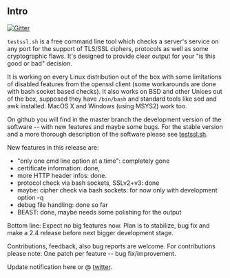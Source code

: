 
## Intro

[![Gitter](https://badges.gitter.im/Join%20Chat.svg)](https://gitter.im/drwetter/testssl.sh?utm_source=badge&utm_medium=badge&utm_campaign=pr-badge&utm_content=badge)

`testssl.sh` is a free command line tool which checks a server's service on any port for the support of TLS/SSL ciphers, protocols as well as some cryptographic flaws. It's designed to provide clear output for your "is this good or bad" decision.

It is working on every Linux distribution out of the box with some limitations of disabled features from the openssl client (some workarounds are done with bash socket based checks). It also works on BSD and other Unices out of the box, supposed they have `/bin/bash` and standard tools like sed and awk installed. MacOS X and Windows (using MSYS2) work too. 

On github you will find in the master branch the development version of the software -- with new features and maybe some bugs. For the stable version and a more thorough description of the software please see [testssl.sh](https://testssl.sh/ "Go to the site with the stable version and more documentation"). 

New features in this release are: 

* "only one cmd line option at a time": completely gone 
* certificate information: done, 
* more HTTP header infos: done.
* protocol check via bash sockets, SSLv2+v3: done
* maybe: cipher check via bash sockets: for now only with development option -q
* debug file handling: done so far
* BEAST: done, maybe needs some polishing for the output

Bottom line: Expect no big features now. Plan is to stabilize, bug fix and make a 2.4 release before next bigger development stage.


Contributions, feedback, also bug reports are welcome. For contributions please note: One patch per feature -- bug fix/improvement.

Update notification here or @ [twitter](https://twitter.com/drwetter). 


